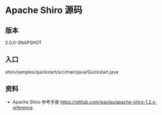 
Apache Shiro 源码
============


版本
--------------------------
2.0.0-SNAPSHOT

入口
---------
shiro/samples/quickstart/src/main/java/Quickstart.java

资料
---------
* Apache Shiro 参考手册
https://github.com/waylau/apache-shiro-1.2.x-reference


